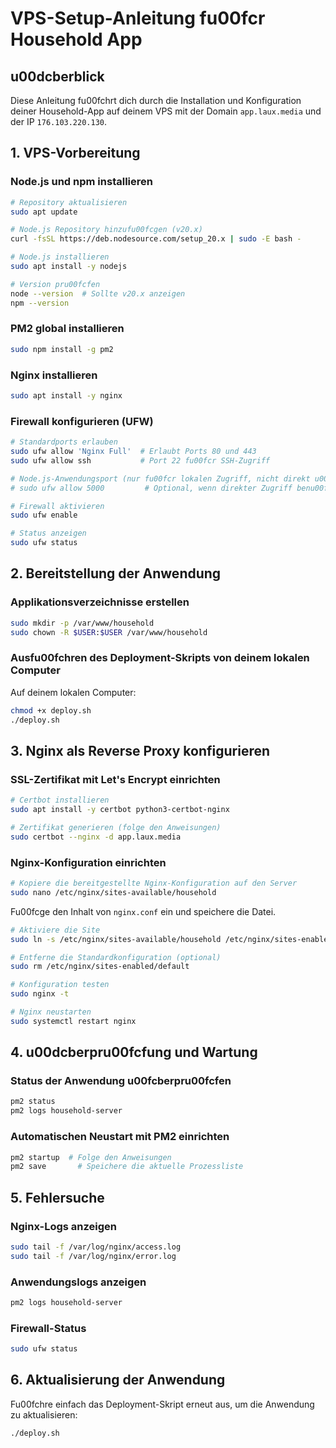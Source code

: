 # VPS-Setup-Anleitung fu00fcr Household App

## u00dcberblick

Diese Anleitung fu00fchrt dich durch die Installation und Konfiguration deiner Household-App auf deinem VPS mit der Domain `app.laux.media` und der IP `176.103.220.130`.

## 1. VPS-Vorbereitung

### Node.js und npm installieren

```bash
# Repository aktualisieren
sudo apt update

# Node.js Repository hinzufu00fcgen (v20.x)
curl -fsSL https://deb.nodesource.com/setup_20.x | sudo -E bash -

# Node.js installieren
sudo apt install -y nodejs

# Version pru00fcfen
node --version  # Sollte v20.x anzeigen
npm --version
```

### PM2 global installieren

```bash
sudo npm install -g pm2
```

### Nginx installieren

```bash
sudo apt install -y nginx
```

### Firewall konfigurieren (UFW)

```bash
# Standardports erlauben
sudo ufw allow 'Nginx Full'  # Erlaubt Ports 80 und 443
sudo ufw allow ssh           # Port 22 fu00fcr SSH-Zugriff

# Node.js-Anwendungsport (nur fu00fcr lokalen Zugriff, nicht direkt u00fcber Internet erreichbar)
# sudo ufw allow 5000         # Optional, wenn direkter Zugriff benu00f6tigt wird

# Firewall aktivieren
sudo ufw enable

# Status anzeigen
sudo ufw status
```

## 2. Bereitstellung der Anwendung

### Applikationsverzeichnisse erstellen

```bash
sudo mkdir -p /var/www/household
sudo chown -R $USER:$USER /var/www/household
```

### Ausfu00fchren des Deployment-Skripts von deinem lokalen Computer

Auf deinem lokalen Computer:

```bash
chmod +x deploy.sh
./deploy.sh
```

## 3. Nginx als Reverse Proxy konfigurieren

### SSL-Zertifikat mit Let's Encrypt einrichten

```bash
# Certbot installieren
sudo apt install -y certbot python3-certbot-nginx

# Zertifikat generieren (folge den Anweisungen)
sudo certbot --nginx -d app.laux.media
```

### Nginx-Konfiguration einrichten

```bash
# Kopiere die bereitgestellte Nginx-Konfiguration auf den Server
sudo nano /etc/nginx/sites-available/household
```

Fu00fcge den Inhalt von `nginx.conf` ein und speichere die Datei.

```bash
# Aktiviere die Site
sudo ln -s /etc/nginx/sites-available/household /etc/nginx/sites-enabled/

# Entferne die Standardkonfiguration (optional)
sudo rm /etc/nginx/sites-enabled/default

# Konfiguration testen
sudo nginx -t

# Nginx neustarten
sudo systemctl restart nginx
```

## 4. u00dcberpru00fcfung und Wartung

### Status der Anwendung u00fcberpru00fcfen

```bash
pm2 status
pm2 logs household-server
```

### Automatischen Neustart mit PM2 einrichten

```bash
pm2 startup  # Folge den Anweisungen
pm2 save       # Speichere die aktuelle Prozessliste
```

## 5. Fehlersuche

### Nginx-Logs anzeigen

```bash
sudo tail -f /var/log/nginx/access.log
sudo tail -f /var/log/nginx/error.log
```

### Anwendungslogs anzeigen

```bash
pm2 logs household-server
```

### Firewall-Status

```bash
sudo ufw status
```

## 6. Aktualisierung der Anwendung

Fu00fchre einfach das Deployment-Skript erneut aus, um die Anwendung zu aktualisieren:

```bash
./deploy.sh
```